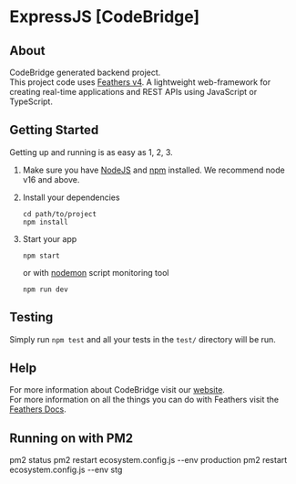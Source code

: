 # ExpressJS [CodeBridge]

>

## About

CodeBridge generated backend project.  
This project code uses [Feathers v4](https://crow.docs.feathersjs.com/). A lightweight web-framework for creating real-time applications and REST APIs using JavaScript or TypeScript.

## Getting Started

Getting up and running is as easy as 1, 2, 3.

1. Make sure you have [NodeJS](https://nodejs.org/) and [npm](https://www.npmjs.com/) installed. We recommend node v16 and above.
2. Install your dependencies

    ```
    cd path/to/project
    npm install
    ```

3. Start your app

    ```
    npm start
    ```

    or with [nodemon](https://www.npmjs.com/package/nodemon) script monitoring tool

    ```
    npm run dev
    ```

## Testing

Simply run `npm test` and all your tests in the `test/` directory will be run.

## Help

For more information about CodeBridge visit our [website](https://codebridge.my/).  
For more information on all the things you can do with Feathers visit the [Feathers Docs](https://crow.docs.feathersjs.com/api/).

## Running on with PM2

pm2 status
pm2 restart ecosystem.config.js --env production
pm2 restart ecosystem.config.js --env stg
